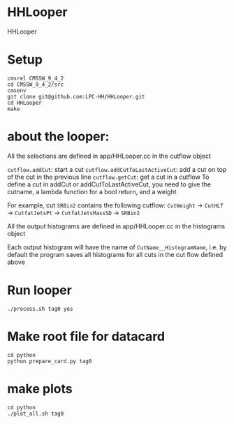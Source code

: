 # HHLooper
HHLooper

# Setup

```
cmsrel CMSSW_9_4_2
cd CMSSW_9_4_2/src
cmsenv
git clone git@github.com:LPC-HH/HHLooper.git
cd HHLooper
make
```

# about  the looper:

All the selections are defined  in app/HHLooper.cc in the cutflow object

`cutflow.addCut`: start a cut
`cutflow.addCutToLastActiveCut`:  add a cut on top of the cut in the previous line
`cutflow.getCut`: get a cut in a cutflow
To define a cut  in addCut or addCutToLastActiveCut, you need to give the cutname, a lambda function for a bool return, and a weight 

For example, cut `SRBin2` contains the following cutflow: `CutWeight` -> `CutHLT` -> `CutfatJetsPt` -> `CutfatJetsMassSD` -> `SRBin2`


All the output histograms are defined in  app/HHLooper.cc in the histograms object

Each output histogram will have the name of `CutName__HistogramName`, i.e. by default the program saves all histograms for all cuts in the cut flow defined above


# Run looper

```
./process.sh tag0 yes
```

# Make root file for datacard
```
cd python
python prepare_card.py tag0
```

# make plots

```
cd python
./plot_all.sh tag0
```
